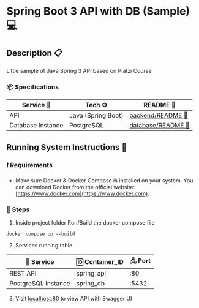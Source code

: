 # Spring Boot 3 API with DB (Sample) :computer:

## Description :clipboard:
Little sample of Java Spring 3 API based on Platzi Course

### :package: Specifications

| Service 🧊  | Tech ⚙️ | README 🔗  |
| --- | --- | --- |
| API  | Java (Spring Boot) | [backend/README 📄](backend/README.md)|
| Database Instance  | PostgreSQL | [database/README 📄](database/README.md)|

## Running System Instructions :rocket:

### :exclamation: Requirements
- Make sure Docker & Docker Compose is installed on your system. You can download Docker from the official website: [https://www.docker.com](https://www.docker.com).

### :notebook_with_decorative_cover: Steps

1. Inside project folder Run/Build the docker compose file
```
docker compose up --build
```

2. Services running table

| :ice_cube: Service | :id: Container_ID | 🖧 Port |
| --- | --- | --- |
| REST API  | spring_api | :80
| PostgreSQL Instance  | spring_db  | :5432

3. Visit [localhost:80](http://localhost:80) to view API with Swagger UI